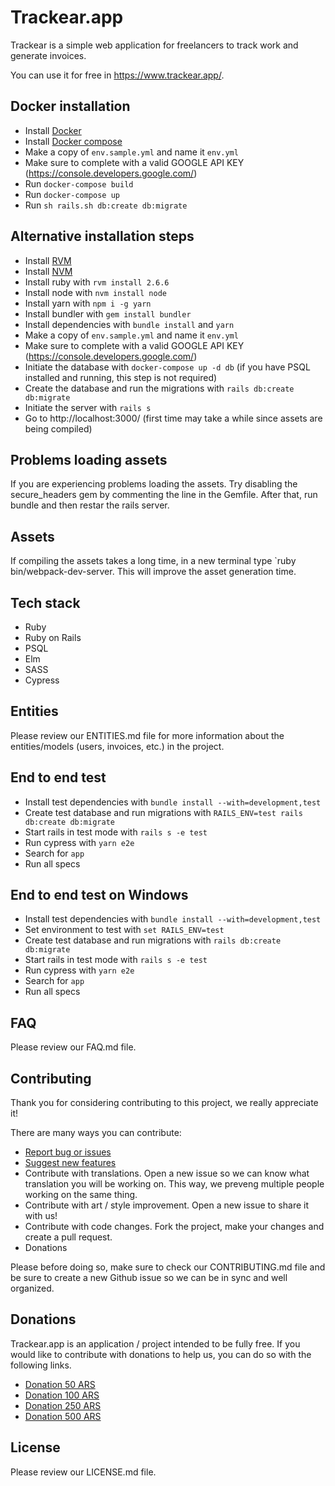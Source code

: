 # Trackear.app
Trackear is a simple web application for freelancers to track work and
generate invoices.

You can use it for free in https://www.trackear.app/.

## Docker installation
- Install [Docker](https://docs.docker.com/get-docker/)
- Install [Docker compose](https://docs.docker.com/compose/install/)
- Make a copy of `env.sample.yml` and name it `env.yml`
- Make sure to complete with a valid GOOGLE API KEY (https://console.developers.google.com/)
- Run `docker-compose build`
- Run `docker-compose up`
- Run `sh rails.sh db:create db:migrate`

## Alternative installation steps
- Install [RVM](https://rvm.io/)
- Install [NVM](https://github.com/nvm-sh/nvm)
- Install ruby with `rvm install 2.6.6`
- Install node with `nvm install node`
- Install yarn with `npm i -g yarn`
- Install bundler with `gem install bundler`
- Install dependencies with `bundle install` and `yarn`
- Make a copy of `env.sample.yml` and name it `env.yml`
- Make sure to complete with a valid GOOGLE API KEY (https://console.developers.google.com/)
- Initiate the database with `docker-compose up -d db` (if you have PSQL installed and running, this step is not required)
- Create the database and run the migrations with `rails db:create db:migrate`
- Initiate the server with `rails s`
- Go to http://localhost:3000/ (first time may take a while since assets are being compiled)

## Problems loading assets
If you are experiencing problems loading the assets. Try disabling
the secure_headers gem by commenting the line in the Gemfile.
After that, run bundle and then restar the rails server.

## Assets
If compiling the assets takes a long time, in a new terminal
type `ruby bin/webpack-dev-server. This will improve the asset
generation time.

## Tech stack
- Ruby
- Ruby on Rails
- PSQL
- Elm
- SASS
- Cypress

## Entities
Please review our ENTITIES.md file for more information about the
entities/models (users, invoices, etc.) in the project.

## End to end test
- Install test dependencies with `bundle install --with=development,test`
- Create test database and run migrations with `RAILS_ENV=test rails db:create db:migrate`
- Start rails in test mode with `rails s -e test`
- Run cypress with `yarn e2e`
- Search for `app`
- Run all specs

## End to end test on Windows
- Install test dependencies with `bundle install --with=development,test`
- Set environment to test with `set RAILS_ENV=test`
- Create test database and run migrations with `rails db:create db:migrate`
- Start rails in test mode with `rails s -e test`
- Run cypress with `yarn e2e`
- Search for `app`
- Run all specs

## FAQ
Please review our FAQ.md file.

## Contributing
Thank you for considering contributing to this project, we really appreciate it!

There are many ways you can contribute:

- [Report bug or issues](https://github.com/Ruk33/trackear/issues/new?assignees=&labels=&template=bug_report.md&title=)
- [Suggest new features](https://github.com/Ruk33/trackear/issues/new?assignees=&labels=&template=feature_request.md&title=)
- Contribute with translations. Open a new issue so we can know what translation you will be working on. This way, we preveng multiple people working on the same thing.
- Contribute with art / style improvement. Open a new issue to share it with us!
- Contribute with code changes. Fork the project, make your changes and create a pull request.
- Donations

Please before doing so, make sure to check our CONTRIBUTING.md file and be sure
to create a new Github issue so we can be in sync and well organized.

## Donations
Trackear.app is an application / project intended to be fully free. If you
would like to contribute with donations to help us, you can do so with the
following links.

- [Donation 50 ARS](https://www.mercadopago.com.ar/checkout/v1/redirect?pref_id=114997172-e63f95ba-8a6f-45c8-9007-f67087588812)
- [Donation 100 ARS](https://www.mercadopago.com.ar/checkout/v1/redirect?pref_id=114997172-425093a5-2c89-4253-9536-66cb7dc6a314)
- [Donation 250 ARS](https://www.mercadopago.com.ar/checkout/v1/redirect?pref_id=114997172-9735ce3a-6445-4cf0-b0d0-0f49d1cdaff3)
- [Donation 500 ARS](https://www.mercadopago.com.ar/checkout/v1/redirect?pref_id=114997172-ceadee56-00df-48d2-82e0-5168b8c34a0e)

## License
Please review our LICENSE.md file.
